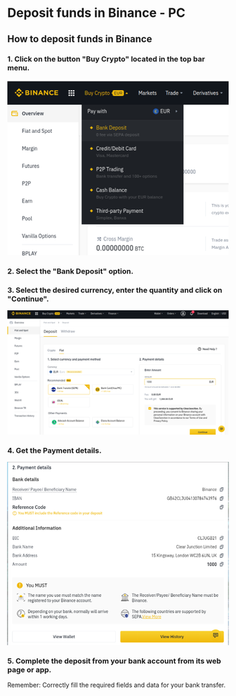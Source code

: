 # Deposit funds in Binance - PC

## How to deposit funds in Binance



### 1. Click on the button "Buy Crypto" located in the top bar menu.



![](../../../../../.gitbook/assets/fondosbinance1.png)

### 

### 2. Select the "Bank Deposit" option.



### 3. Select the desired currency, enter the quantity and click on "Continue".



![](../../../../../.gitbook/assets/fondosbinance2.png)

### 

### 4. Get the Payment details.



![](../../../../../.gitbook/assets/fondosbinance3%20%281%29.png)

### 

### 5. Complete the deposit from your bank account from its web page or app. 

Remember: Correctly fill the required fields and data for your bank transfer.





